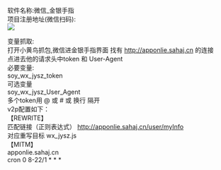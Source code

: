 软件名称:微信_金银手指 \
项目注册地址(微信扫码):\
<img src="https://raw.githubusercontent.com/msechen/script/master/wxjsz.png"></img>

变量抓取: \
打开小黄鸟抓包,微信进金银手指界面 找有 http://apponlie.sahaj.cn 的连接 \
点进去他的请求头中token 和 User-Agent \
必要变量: \
soy_wx_jysz_token \
可选变量 \
soy_wx_jysz_User_Agent \
多个token用 @ 或 # 或 换行 隔开 \
v2p配置如下： \
【REWRITE】 \
匹配链接（正则表达式） http://apponlie.sahaj.cn/user/myInfo \
对应重写目标   wx_jysz.js \
【MITM】   \
apponlie.sahaj.cn \
cron 0 8-22/1 * * * 
